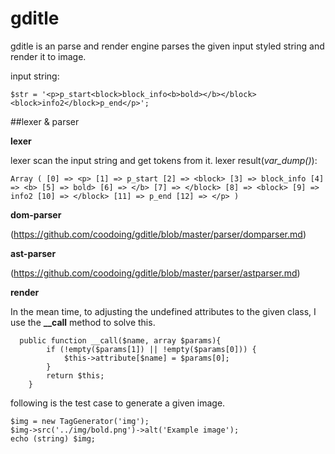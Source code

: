 # gditle

gditle is an parse and render engine parses the given input styled string and render it to image. 

input string:

```
$str = '<p>p_start<block>block_info<b>bold></b></block><block>info2</block>p_end</p>';
```

##lexer & parser


**lexer**

lexer scan the input string and get tokens from it. lexer result(*var_dump()*):

```
Array ( [0] => <p> [1] => p_start [2] => <block> [3] => block_info [4] => <b> [5] => bold> [6] => </b> [7] => </block> [8] => <block> [9] => info2 [10] => </block> [11] => p_end [12] => </p> )
```

**dom-parser**

(https://github.com/coodoing/gditle/blob/master/parser/domparser.md)

**ast-parser**

(https://github.com/coodoing/gditle/blob/master/parser/astparser.md)

**render**



In the mean time, to adjusting the undefined attributes to the given class,  I use the **__call** method to solve this.

```
  public function __call($name, array $params){
        if (!empty($params[1]) || !empty($params[0])) {
            $this->attribute[$name] = $params[0];
        }
        return $this;
    }
```

following is the test case to generate a given image. 

```
$img = new TagGenerator('img');
$img->src('../img/bold.png')->alt('Example image');
echo (string) $img;

```
